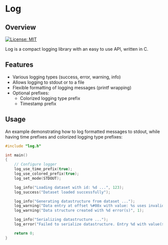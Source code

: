# Log

## Overview
[![License: MIT](https://img.shields.io/badge/License-MIT-yellow.svg)](https://opensource.org/licenses/MIT)

Log is a compact logging library with an easy to use API, written in C.

## Features
- Various logging types (success, error, warning, info)
- Allows logging to stdout or to a file
- Flexible formatting of logging messages (printf wrapping)
- Optional prefixes:
    - Colorized logging type prefix
    - Timestamp prefix
    
## Usage

An example demonstrating how to log formatted messages to stdout, while having time prefixes and colorized logging type prefixes:

```c
#include "log.h"

int main()
{
    // Configure logger
    log_use_time_prefix(true);
    log_use_colored_prefix(true);
    log_set_mode(STDOUT);

    log_info("Loading dataset with id: %d ...", 123);
    log_success("Dataset loaded successfully");

    log_info("Generating datastructure from dataset ...");
    log_warning("Data entry at offset %#08x with value: %s uses invalid ", 20, "test");
    log_warning("Data structure created with %d error(s)", 1);

    log_info("Serializing datastructure ...");
    log_error("Failed to serialize datastructure. Entry %d with value(s) x=%.2f y=%.2f are invalid.", 7, 10.5f, 20.5f);

    return 0;
}
```